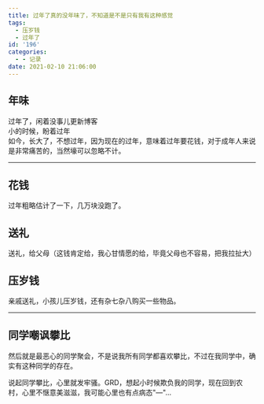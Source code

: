 ```yaml
---
title: 过年了真的没年味了，不知道是不是只有我有这种感觉
tags:
  - 压岁钱
  - 过年了
id: '196'
categories:
  - - 记录
date: 2021-02-10 21:06:00
---
```


## 年味

过年了，闲着没事儿更新博客  
小的时候，盼着过年  
如今，长大了，不想过年，因为现在的过年，意味着过年要花钱，对于成年人来说是非常痛苦的，当然壕可以忽略不计。

* * *

## 花钱

过年粗略估计了一下，几万块没跑了。

## 送礼

送礼，给父母（这钱肯定给，我心甘情愿的给，毕竟父母也不容易，把我拉扯大）

## 压岁钱

亲戚送礼，小孩儿压岁钱，还有杂七杂八购买一些物品。

* * *

## 同学嘲讽攀比

然后就是最恶心的同学聚会，不是说我所有同学都喜欢攀比，不过在我同学中，确实有这种同学的存在。

说起同学攀比，心里就发牢骚。GRD，想起小时候欺负我的同学，现在回到农村，心里不惬意美滋滋，我可能心里也有点病态"—"...